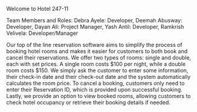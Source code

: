 Welcome to Hotel 247-11

Team Members and Roles:
Debra Ayele: Developer, Deemah Abusway: Developer, Dayan Ali: Project Manager, Yash Antil: Developer, Ramkrish Velivela: Developer/Manager

Our top of the line reservation software aims to simplify the process of booking hotel rooms and makes it easier for customers to both book and cancel their reservations. We offer two types of rooms: single and double, each with set prices. A single room costs $100 per night, while a double room costs $150.  We simply ask the customer to enter some information, their check-in date and their check-out date and the system automatically calculates the room price. To cancel a booking, customers only need to enter their Reservation ID, which is provided upon successful booking. Lastly, we provide an option to view booked rooms, allowing customers to check hotel occupancy or retrieve their booking details if needed.